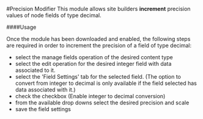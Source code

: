#Precision Modifier
This module allows site builders <b>increment</b> precision values of node fields of type decimal.

####Usage

Once the module has been downloaded and enabled, the following steps are required in order to increment the 
precision of a field of type decimal:
- select the manage fields operation of the desired content type 
- select the edit operation for the desired integer field with data associated to it. 
- select the 'Field Settings' tab for the selected field. (The option to convert from integer to decimal is only available
if the field selected has data associated with it.)
- check the checkbox (Enable integer to decimal conversion)
- from the available drop downs select the desired precision and scale
- save the field settings  